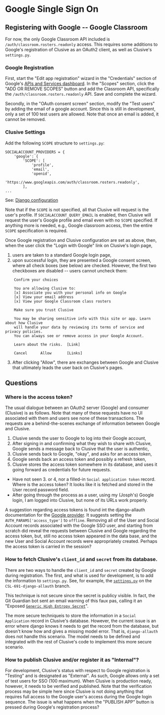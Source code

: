 # Google Single Sign On

## Registering with Google -- Google Classroom

For now, the only Google Classroom API included is `/auth/classroom.rosters.readonly`
access.  This requires some additions to Google's registration of Clusive as an
OAuth2 client, as well as Clusive's `settings.py`.

### Google Registration
First, start the "Edit app registration" wizard in the "Credentials"
section of Google's [APIs and Services dashboard](https://console.developers.google.com/apis/credentials/consent/).
In the "Scopes" section, click the "ADD OR REMOVE SCOPES" button and add the Classroom
API, specifically the `/auth/classroom.rosters.readonly` API.  Save and complete
the wizard.

Secondly, in the "OAuth consent screen" section, modify the "Test users" by
adding the email of a google account.  Since this is still in development, only
a set of 100 test users are allowed.  Note that once an email is added, it
cannot be removed.

### Clusive Settings
Add the following `SCOPE` structure to `settings.py`:

```
SOCIALACCOUNT_PROVIDERS = {
    'google': {
        'SCOPE': [
            'profile',
            'email',
            'openid',
            'https://www.googleapis.com/auth/classroom.rosters.readonly',
        ],
...
```
See: [Django configuration](https://django-allauth.readthedocs.io/en/latest/providers.html#django-configuration)

Note that if the `SCOPE` is not specified, all that Clusive will request is the
user's profile.  If `SOCIALACCOUNT_QUERY_EMAIL` is enabled, then Clusive will
request the user's Google profile and email even with no `SCOPE` specified.  If
anything more is needed, e.g., Google classroom access, then the entire `SCOPE`
specification is required.

Once Google registration and Clusive configuration are set as above, then, when
the user click the "Login with Google" link on Clusive's login page,

1. users are taken to a standard Google login page,
2. upon successful login, they are presented a Google consent screen, where
all check boxes (see below) are checked.  However, the first two checkboxes are
disabled -- users cannot uncheck them:
```
    Confirm your choices

    You are allowing Clusive to:
    [x] Associate you with your personal info on Google
    [x] View your email address
    [x] View your Google Classroom class rosters
    
    Make sure you trust Clusive

    You may be sharing sensitive info with this site or app. Learn about how Clusive
    will handle your data by reviewing its terms of service and privacy policies.
    You can always see or remove access in your Google Account.

    Learn about the risks.  [Link]

    Cancel      Allow       [Links]
```
3. After clicking "Allow", there are exchanges between Google and Clusive that
   ultimately leads the user back on Clusive's pages.

## Questions

### Where is the access token?

The usual dialogue between an OAuth2 server (Google) and consumer (Clusive) is
as follows.  Note that many of these requests have no UI associated with them
and users see none of these transactions.  The requests are a behind-the-scenes
exchange of information between Google and Clusive.

1. Clusive sends the user to Google to log into their Google account,
2. After signing in and confirming what they wish to share with Clusive, Google
   sends a message back to Clusive that the user is authentic,
3. Clusive sends back to Google, "okay", and asks for an access token,
4. Google sends back an access token and possibly a refresh token,
5. Clusive stores the access token somewhere in its database, and uses it going
   forward as credentials for future requests.

- Have not seen 3. or 4, nor a filled-in `Social application token` record.
  Where is the access token?  It looks like it is fetched and stored in the
  User record password field.
- After going through the process as a user, using my (Josph's) Google login,
  I am logged into Clusive, but none of its URLs work properly.

A suggestion regarding access tokens is found int the django-allauth documentation
for the [Google provider](https://django-allauth.readthedocs.io/en/latest/providers.html#django-configuration).
It suggests setting the `AUTH_PARAMS['access_type']` to `offline`.  Removing all
of the User and Social Account records associated with the Google SSO user, and
starting from scratch did reveal the requests between Clusive and Google
regarding the access token, but, still no access token appeared in the data
base, and the new User and Social Account records were appropriately created.
Perhaps the access token is carried in the session?
  
### How to fetch Clusive's `client_id` and `secret` from its database.

There are two ways to handle the `client_id` and `secret` created by Google
during registration.  The first, and what is used for development, is to add
the information to `settings.py`.  See, for example, the [`settings.py`](https://github.com/klown/clusive/blob/feature/CSL-691-django-allauth/src/clusive_project/settings.py#L67)
on the `CSL-691-django-allauth` branch.

This technique is not secure since the secret is publicy visible.  In fact, the
Git Guardian bot sent an email warning of this faux pas, calling it an
"Exposed [`Generic High Entropy Secret`](https://github.com/klown/clusive/commit/eaf604e3cf8d82745472b435d7827efe7c242309#diff-e4a4649d300e50c8be8173ce308974ec7dc9db60bca23233eb017c3840920e53R65)".

The more secure techniqueis to store the information in a `Social Application`
record in Clusive's database.  However, the current issue is an error where
django knows it needs to get the record from the database, but doesn't know how
and gives a missing model error.  That is, `django-allauth` does not handle this
scenario.  The model needs to be defined and integrated with the rest of
Clusive's code to implement this more secure scenario.

### How to publish Clusive and/or register it as "Internal"?

For development, Clusive's status with respect to Google registration is
"Testing" and is designated as "External".  As such, Google allows only a set of
test users for SSO (100 maximum).  When Clusive is production ready, however, it
needs to be verified and published.  Note that the verification process may be
simple here since Clusive is not doing anything that requires full access to the
Google user's access during the Google login sequence.  The issue is what
happens when the "PUBLISH APP" button is pressed during Google's registration
process?
